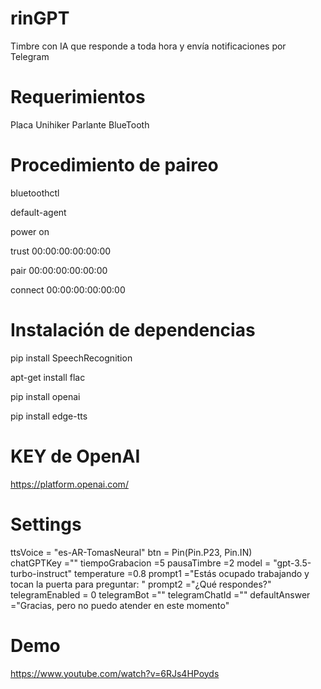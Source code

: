 # rinGPT

Timbre con IA que responde a toda hora y envía notificaciones por Telegram

# Requerimientos

Placa Unihiker
Parlante BlueTooth

# Procedimiento de paireo

bluetoothctl

default-agent

power on

trust 00:00:00:00:00:00

pair 00:00:00:00:00:00

connect 00:00:00:00:00:00

# Instalación de dependencias

pip install SpeechRecognition

apt-get install flac

pip install openai

pip install edge-tts

# KEY de OpenAI

https://platform.openai.com/

# Settings

ttsVoice        = "es-AR-TomasNeural"
btn             = Pin(Pin.P23, Pin.IN)   
chatGPTKey      =""
tiempoGrabacion =5
pausaTimbre     =2
model           = "gpt-3.5-turbo-instruct"
temperature     =0.8
prompt1          ="Estás ocupado trabajando y tocan la puerta para preguntar: "
prompt2          ="¿Qué respondes?"
telegramEnabled  = 0
telegramBot     =""
telegramChatId  =""
defaultAnswer   ="Gracias, pero no puedo atender en este momento"

# Demo

https://www.youtube.com/watch?v=6RJs4HPoyds


